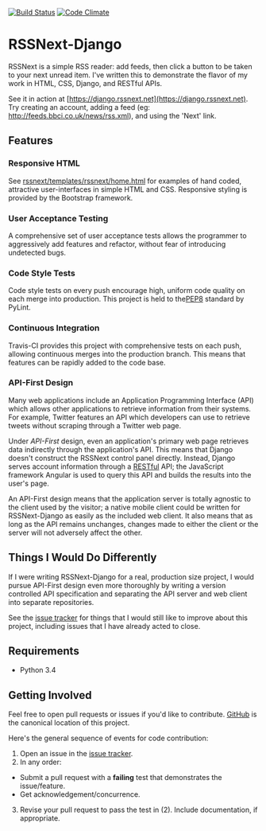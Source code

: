 [![Build Status](https://travis-ci.org/JASchilz/RSSNext-Django.svg?branch=master)](https://travis-ci.org/JASchilz/RSSNext-Django)
[![Code Climate](https://codeclimate.com/github/JASchilz/RSSNext-Django/badges/gpa.svg)](https://codeclimate.com/github/JASchilz/RSSNext-Django)


RSSNext-Django
===========

RSSNext is a simple RSS reader: add feeds, then click a button to be taken to your next unread item. I've written this to demonstrate the flavor of my work in HTML, CSS, Django, and RESTful APIs.

See it in action at [https://django.rssnext.net](https://django.rssnext.net). Try creating an account, adding a feed (eg: http://feeds.bbci.co.uk/news/rss.xml), and using the 'Next' link.

Features
--------

### Responsive HTML

See [rssnext/templates/rssnext/home.html](rssnext/templates/rssnext/home.html) for examples of hand coded, attractive user-interfaces in simple HTML and CSS. Responsive styling is provided by the Bootstrap framework.

### User Acceptance Testing

A comprehensive set of user acceptance tests allows the programmer to aggressively add features and refactor, without fear of introducing undetected bugs.

### Code Style Tests

Code style tests on every push encourage high, uniform code quality on each merge into production. This project is held to the[PEP8](https://www.python.org/dev/peps/pep-0008/) standard by PyLint.

### Continuous Integration

Travis-CI provides this project with comprehensive tests on each push, allowing continuous merges into the production branch. This means that features can be rapidly added to the code base.

### API-First Design

Many web applications include an Application Programming Interface (API) which allows other applications to retrieve information from their systems. For example, Twitter features an API which developers can use to retrieve tweets without scraping through a Twitter web page.

Under *API-First* design, even an application's primary web page retrieves data indirectly through the application's API. This means that Django doesn't construct the RSSNext control panel directly. Instead, Django serves account information through a [RESTful](https://en.wikipedia.org/wiki/Representational_state_transfer) API; the JavaScript framework Angular is used to query this API and builds the results into the user's page.

An API-First design means that the application server is totally agnostic to the client used by the visitor; a native mobile client could be written for RSSNext-Django as easily as the included web client. It also means that as long as the API remains unchanges, changes made to either the client or the server will not adversely affect the other.


Things I Would Do Differently
-----------------------------

If I were writing RSSNext-Django for a real, production size project, I would pursue API-First design even more thoroughly by writing a version controlled API specification and separating the API server and web client into separate repositories.

See the [issue tracker](https://github.com/JASchilz/RSSNext-Django/issues/) for things that I would still like to improve about this project, including issues that I have already acted to close.


Requirements
------------

* Python 3.4


Getting Involved
----------------

Feel free to open pull requests or issues if you'd like to contribute. [GitHub](https://github.com/JASchilz/RSSNext-Django) is the canonical location of this project.

Here's the general sequence of events for code contribution:

1. Open an issue in the [issue tracker](https://github.com/JASchilz/RSSNext-Django/issues/).
2. In any order:
  * Submit a pull request with a **failing** test that demonstrates the issue/feature.
  * Get acknowledgement/concurrence.
3. Revise your pull request to pass the test in (2). Include documentation, if appropriate.
